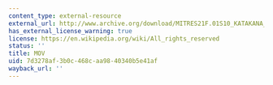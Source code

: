 ```yaml
---
content_type: external-resource
external_url: http://www.archive.org/download/MITRES21F.01S10_KATAKANA_EXERCISES/word3.mov
has_external_license_warning: true
license: https://en.wikipedia.org/wiki/All_rights_reserved
status: ''
title: MOV
uid: 7d3278af-3b0c-468c-aa98-40340b5e41af
wayback_url: ''
---
```

